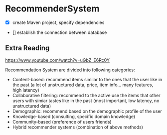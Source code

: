 # RecommenderSystem

- [x] create Maven project, specify dependencies

- [] establish the connection between database













## Extra Reading
https://www.youtube.com/watch?v=uGbZ_E6Rc0Y

Recommendation System are divided into following categories:
- Content-based: recommend items similar to the ones that the user like in the past (a lot of unstructured data, price, item info... many features, high latency)
- Collaborative filtering: recommend to the active use the items that other users with simiar tastes like in the past (most important, low latency, no unstructured data)
- Demographic: recommend based on the demographic profile of the user
- Knowledge-based (consulting, specific domain knowledge)
- Community-based (preference of users friends)
- Hybrid recommender systems (combination of above methods)
